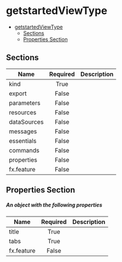 <a name="getstartedviewtype"></a>
# getstartedViewType
* [getstartedViewType](#getstartedviewtype)
    * [Sections](#getstartedviewtype-sections)
    * [Properties Section](#getstartedviewtype-properties-section)

<a name="getstartedviewtype-sections"></a>
## Sections
| Name | Required | Description
| ---|:--:|:--:|
|kind|True|
|export|False|
|parameters|False|
|resources|False|
|dataSources|False|
|messages|False|
|essentials|False|
|commands|False|
|properties|False|
|fx.feature|False|
<a name="getstartedviewtype-properties-section"></a>
## Properties Section
<a name="getstartedviewtype-properties-section-an-object-with-the-following-properties"></a>
##### An object with the following properties
| Name | Required | Description
| ---|:--:|:--:|
|title|True|
|tabs|True|
|fx.feature|False|
